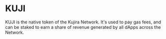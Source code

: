 # KUJI

KUJI is the native token of the Kujira Network. It's used to pay gas fees, and can be staked to earn a share of revenue generated by all dApps across the Network.

